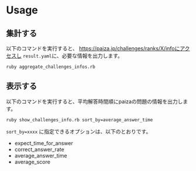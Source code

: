 # Usage

## 集計する
以下のコマンドを実行すると、  https://paiza.jp/challenges/ranks/X/infoにアクセスし `result.yaml`に、必要な情報を出力します。
```
ruby aggregate_challenges_infos.rb
```

## 表示する
以下のコマンドを実行すると、平均解答時間順にpaizaの問題の情報を出力します。

```
ruby show_challenges_info.rb sort_by=average_answer_time
```

`sort_by=xxxx` に指定できるオプションは、以下のとおりです。

- expect_time_for_answer
- correct_answer_rate
- average_answer_time
- average_score

